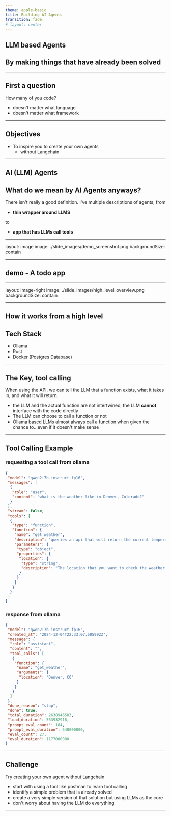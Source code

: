 ```yaml
---
theme: apple-basic
title: Building AI Agents
transition: fade
# layout: center
---
```


## LLM based Agents

## By making things that have already been solved

---

## First a question

How many of you code?

- doesn't matter what language
- doesn't matter what framework

---

## Objectives

- To inspire you to create your own agents
  - without Langchain

---

## AI (LLM) Agents

## What do we mean by AI Agents anyways?

There isn't really a good definition. I've multiple descriptions of agents, from

- **thin wrapper around LLMS**

to

- **app that has LLMs call tools**

---

layout: image
image: ./slide_images/demo_screenshot.png
backgroundSize: contain

---

## demo - A todo app

---

layout: image-right
image: ./slide_images/high_level_overview.png
backgroundSize: contain

---

## How it works from a high level

## Tech Stack

- Ollama
- Rust
- Docker (Postgres Database)

---

## The Key, tool calling

When using the API, we can tell the LLM that a function exists, what it takes in, and what it will return.

- the LLM and the actual function are not intertwined, the LLM **cannot** interface with the code directly
- The LLM can choose to call a function or not
- Ollama based LLMs almost always call a function when given the chance to...even if it doesn't make sense

---

## Tool Calling Example

### requesting a tool call from ollama

```json
{
 "model": "qwen2:7b-instruct-fp16",
 "messages": [
  {
   "role": "user",
   "content": "what is the weather like in Denver, Colorado?"
  }
 ],
 "stream": false,
 "tools": [
  {
   "type": "function",
   "function": {
    "name": "get_weather",
    "description": "queries an api that will return the current temperature in Farenheight",
    "parameters": {
     "type": "object",
     "properties": {
      "location": {
       "type": "string",
       "description": "The location that you want to check the weather of. The format should be 'City, State'. for example 'Berkely, CA'"
      }
     }
    }
   }
  }
 ]
}
```

### response from ollama

```json
{
 "model": "qwen2:7b-instruct-fp16",
 "created_at": "2024-12-04T22:33:07.605992Z",
 "message": {
  "role": "assistant",
  "content": "",
  "tool_calls": [
   {
    "function": {
     "name": "get_weather",
     "arguments": {
      "location": "Denver, CO"
     }
    }
   }
  ]
 },
 "done_reason": "stop",
 "done": true,
 "total_duration": 2638946583,
 "load_duration": 563932916,
 "prompt_eval_count": 184,
 "prompt_eval_duration": 648000000,
 "eval_count": 27,
 "eval_duration": 1177000000
}
```

---

## Challenge

Try creating your own agent without Langchain

- start with using a tool like postman to learn tool calling
- identify a simple problem that is already solved
- create a very simple version of that solution but using LLMs as the core
- don't worry about having the LLM do everything

---
